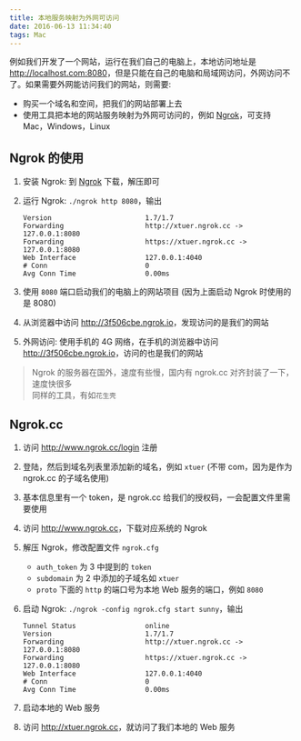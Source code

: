 ```yaml
---
title: 本地服务映射为外网可访问
date: 2016-06-13 11:34:40
tags: Mac
---
```


例如我们开发了一个网站，运行在我们自己的电脑上，本地访问地址是 <http://localhost.com:8080>，但是只能在自己的电脑和局域网访问，外网访问不了。如果需要外网能访问我们的网站，则需要:

* 购买一个域名和空间，把我们的网站部署上去
* 使用工具把本地的网站服务映射为外网可访问的，例如 [Ngrok](https://ngrok.com)，可支持 Mac，Windows，Linux

<!--more-->

## Ngrok 的使用
1. 安装 Ngrok: 到 [Ngrok](https://ngrok.com) 下载，解压即可
2. 运行 Ngrok: `./ngrok http 8080`，输出

    ```
    Version                       1.7/1.7                                                                                                                                             
    Forwarding                    http://xtuer.ngrok.cc -> 127.0.0.1:8080                                                                                                             
    Forwarding                    https://xtuer.ngrok.cc -> 127.0.0.1:8080                                                                                                            
    Web Interface                 127.0.0.1:4040                                                                                                                                      
    # Conn                        0                                                                                                                                                   
    Avg Conn Time                 0.00ms
    ```

3. 使用 `8080` 端口启动我们的电脑上的网站项目 (因为上面启动 Ngrok 时使用的是 8080)
4. 从浏览器中访问 <http://3f506cbe.ngrok.io>，发现访问的是我们的网站
5. 外网访问: 使用手机的 4G 网络，在手机的浏览器中访问 <http://3f506cbe.ngrok.io>，访问的也是我们的网站

> Ngrok 的服务器在国外，速度有些慢，国内有 ngrok.cc 对齐封装了一下，速度快很多  
> 同样的工具，有如`花生壳`

## Ngrok.cc
1. 访问 <http://www.ngrok.cc/login> 注册
2. 登陆，然后到域名列表里添加新的域名，例如 `xtuer` (不带 com，因为是作为 ngrok.cc 的子域名使用)
3. 基本信息里有一个 token，是 ngrok.cc 给我们的授权码，一会配置文件里需要使用
4. 访问 <http://www.ngrok.cc>，下载对应系统的 Ngrok
5. 解压 Ngrok，修改配置文件 `ngrok.cfg`
    * `auth_token` 为 3 中提到的 `token`
    * `subdomain` 为 2 中添加的子域名如 `xtuer`
    * `proto` 下面的 `http` 的端口号为本地 Web 服务的端口，例如 `8080`
6. 启动 Ngrok: `./ngrok -config ngrok.cfg start sunny`，输出

    ```                                                                                                                                                                                      
    Tunnel Status                 online                                                                                                                                              
    Version                       1.7/1.7                                                                                                                                             
    Forwarding                    http://xtuer.ngrok.cc -> 127.0.0.1:8080                                                                                                             
    Forwarding                    https://xtuer.ngrok.cc -> 127.0.0.1:8080                                                                                                            
    Web Interface                 127.0.0.1:4040                                                                                                                                      
    # Conn                        0                                                                                                                                                   
    Avg Conn Time                 0.00ms                         
    ```

7. 启动本地的 Web 服务
8. 访问 <http://xtuer.ngrok.cc>，就访问了我们本地的 Web 服务




